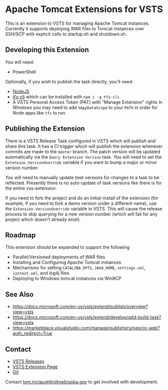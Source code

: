 # Apache Tomcat Extensions for VSTS 
This is an extension to VSTS for managing Apache Tomcat instances.  Currently it supports deploying WAR files to Tomcat instances over SSH/SCP with explicit calls to startup.sh and shutdown.sh.

## Developing this Extension
You will need: 
* PowerShell

Optionally, if you wish to publish the task directly, you'll need:
* [NodeJS](https://nodejs.org)
* [tfx-cli](https://docs.microsoft.com/en-us/vsts/extend/publish/command-line?view=vsts) which can be installed with `npm i -g tfx-cli`
* A VSTS Personal Access Token (PAT) with "Manage Extension" rights 
In Windows you may need to add `%AppData%\npm` to your `PATH` in order for Node apps like `tfx` to run.

## Publishing the Extension
There is a VSTS Release Task configured in VSTS which will publish and share this task.  It has a CI trigger which will publish the extension whenever commits are made to the `master` branch.  The patch version will be updated automatically via the `Query Extension Version` task.  You will need to set the `Extension.VersionOverride` variable if you want to bump a major or minor version number.

You will need to manually update *task* versions for changes to a task to be reflected.  Presently there is no auto-update of task versions like there is for the entire vss-extension.

If you need to fork the project and do an initial-install of the extension (for example, if you need to fork a demo version under a different name), use the `Extension.VersionOverride` variable in VSTS.  This will cause the release process to skip querying for a new version number (which will fail for any project which doesn't already exist).

## Roadmap
This extension should be expanded to support the following

* Parallel/Versioned deployments of WAR files
* Installing and Configuring Apache Tomcat instances
* Mechanisms for setting `CATALINA_OPTS`, `JAVA_HOME`, `settings.xml`, `context.xml`, and log4j files
* Deploying to Windows tomcat instances via WinRCP

## See Also
* https://docs.microsoft.com/en-us/vsts/extend/publish/overview?view=vsts
* https://docs.microsoft.com/en-us/vsts/extend/develop/add-build-task?view=vsts
* https://marketplace.visualstudio.com/manage/publishers/neocio-web?auth_redirect=True

## Contact
* [VSTS Releases](https://neocio.visualstudio.com/ocio-vsts-extensions/_release)
* [VSTS Extension Page](https://marketplace.visualstudio.com/items?itemName=neocio-web.apache-tomcat-extensions)
* [Git](https://neocio.visualstudio.com/ocio-vsts-extensions/_git/ocio-vsts-extensions)

Contact tom.mclaughlin@nebraska.gov to get involved with development.

